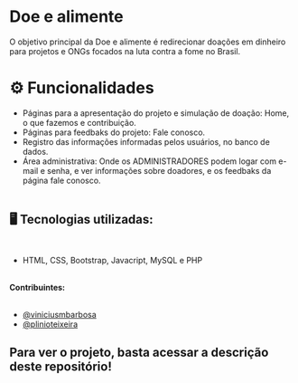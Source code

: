 # Doe e alimente
O objetivo principal da Doe e alimente é redirecionar doações em dinheiro para projetos e ONGs focados na luta contra a fome no Brasil.

# ⚙ Funcionalidades 
- Páginas para a apresentação do projeto e simulação de doação: Home, o que fazemos e contribuição. <br> 
- Páginas para feedbaks do projeto: Fale conosco. <br> 
- Registro das informações informadas pelos usuários, no banco de dados. <br>
- Área administrativa: Onde os ADMINISTRADORES podem logar com e-mail e senha, e ver informações sobre doadores, e os feedbaks da página fale conosco. <br><br>

## 🖥️ Tecnologias utilizadas:<br><br>
- HTML, CSS, Bootstrap, Javacript, MySQL e PHP <br><br>

**Contribuintes:** <br><br>
- [@viniciusmbarbosa](https://github.com/viniciusmbarbosa)
- [@plinioteixeira](https://github.com/plinioteixeira)

## Para ver o projeto, basta acessar a descrição deste repositório!
